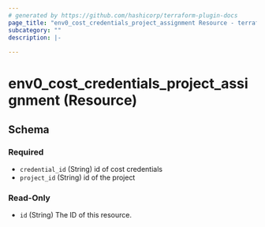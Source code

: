 ```yaml
---
# generated by https://github.com/hashicorp/terraform-plugin-docs
page_title: "env0_cost_credentials_project_assignment Resource - terraform-provider-env0"
subcategory: ""
description: |-
  
---
```


# env0_cost_credentials_project_assignment (Resource)





<!-- schema generated by tfplugindocs -->
## Schema

### Required

- `credential_id` (String) id of cost credentials
- `project_id` (String) id of the project

### Read-Only

- `id` (String) The ID of this resource.


